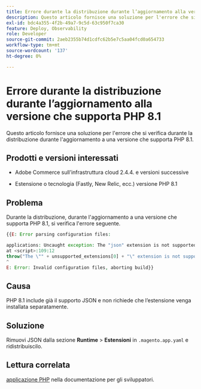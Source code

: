 ```yaml
---
title: Errore durante la distribuzione durante l’aggiornamento alla versione che supporta PHP 8.1
description: Questo articolo fornisce una soluzione per l'errore che si verifica durante la distribuzione durante l'aggiornamento a una versione che supporta PHP 8.1.
exl-id: bdc4a355-4f2b-49a7-9c5d-63c950f7ca30
feature: Deploy, Observability
role: Developer
source-git-commit: 2aeb2355b74d1cdfc62b5e7c5aa04fcd0a654733
workflow-type: tm+mt
source-wordcount: '137'
ht-degree: 0%

---
```


# Errore durante la distribuzione durante l’aggiornamento alla versione che supporta PHP 8.1

Questo articolo fornisce una soluzione per l&#39;errore che si verifica durante la distribuzione durante l&#39;aggiornamento a una versione che supporta PHP 8.1.

## Prodotti e versioni interessati

* Adobe Commerce sull’infrastruttura cloud 2.4.4. e versioni successive

* Estensione o tecnologia (Fastly, New Relic, ecc.) versione PHP 8.1

## Problema

Durante la distribuzione, durante l&#39;aggiornamento a una versione che supporta PHP 8.1, si verifica l&#39;errore seguente.

```PHP
{{E: Error parsing configuration files:

applications: Uncaught exception: The "json" extension is not supported for php:8.1
at <script>:109:12
throw("The \"" + unsupported_extensions[0] + "\" extension is not supported for " + service.type);
^
E: Error: Invalid configuration files, aborting build}}
```

## Causa

PHP 8.1 include già il supporto JSON e non richiede che l’estensione venga installata separatamente.

## Soluzione

Rimuovi JSON dalla sezione **Runtime** > **Estensioni** in `.magento.app.yaml` e ridistribuiscilo.

## Lettura correlata

[applicazione PHP](https://experienceleague.adobe.com/it/docs/commerce-cloud-service/user-guide/configure/app/php-settings) nella documentazione per gli sviluppatori.
